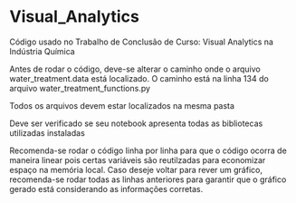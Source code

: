 # Visual_Analytics
Código usado no Trabalho de Conclusão de Curso: Visual Analytics na Indústria Química

Antes de rodar o código, deve-se alterar o caminho onde o arquivo water_treatment.data está localizado. O caminho está na linha 134 do arquivo 
water_treatment_functions.py  

Todos os arquivos devem estar localizados na mesma pasta

Deve ser verificado se seu notebook apresenta todas as bibliotecas utilizadas instaladas

Recomenda-se rodar o código linha por linha para que o código ocorra de maneira linear pois certas variáveis são reutilzadas para economizar espaço na memória local. 
Caso deseje voltar para rever um gráfico, recomenda-se rodar todas as linhas anteriores para garantir que o gráfico gerado está considerando as informações corretas. 
